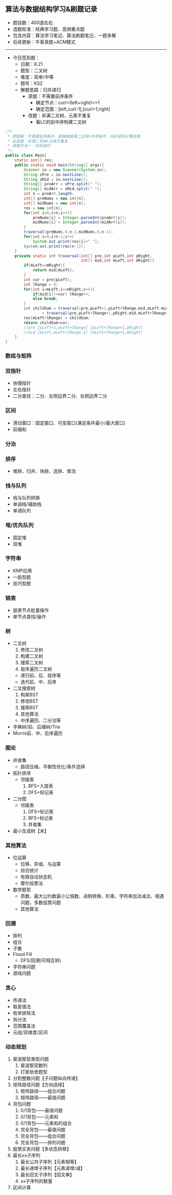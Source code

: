 ## 算法与数据结构学习&刷题记录
- 题目数：400道左右
- 选题标准：经典学习题、高频重点题
- 包含内容：算法学习笔记、算法刷题笔记、一题多解
- 后续更新：牛客真题+ACM模式
    
---
- 今日签到题：
    - 日期：8.21
    - 题型：二叉树
    - 难度：简单/中等
    - 题号：KS2
    - 解题思路：归并递归
        - 原题：不需要前序条件
            - 确定节点：curI=(left+right)>>1
            - 确定范围：[left,curI-1],[curI+1,right]
        - 改题：非满二叉树，元素不重复
            - 看LC的前中序构建二叉树
    
```java
/**
 * 原题解：不需要前序条件，直接根据满二叉树+中序条件，归并递归计算结果
 * 此改题：非满二叉树+元素不重复
 * 改题方法一：归并递归
 */
public class Main{
    static int[] res;
    public static void main(String[] args){
        Scanner in = new Scanner(System.in);
        String sPre = in.nextLine();
        String sMid = in.nextLine();
        String[] preArr = sPre.split(" ");
        String[] midArr = sMid.split(" ");
        int n = preArr.length;
        int[] preNums = new int[n];
        int[] midNums = new int[n];
        res = new int[n];
        for(int i=0;i<n;i++){
            preNums[i] = Integer.parseInt(preArr[i]);
            midNums[i] = Integer.parseInt(midArr[i]);
        }
        traversal(preNums,0,n-1,midNums,0,n-1);
        for(int i=0;i<n-1;i++)
            System.out.print(res[i]+" ");
        System.out.print(res[n-1]);
    }
    private static int traversal(int[] pre,int pLeft,int pRight,
                                 int[] mid,int mLeft,int mRight){
        if(mLeft==mRight){
            return mid[mLeft];
        }
        int cur = pre[pLeft];
        int lRange = 0;
        for(int i=mLeft;i<=mRight;i++){
            if(mid[i]!=cur) lRange++;
            else break;
        }
        int childSum = traversal(pre,pLeft+1,pLeft+lRange,mid,mLeft,mLeft+lRange-1)
                + traversal(pre,pLeft+lRange+1,pRight,mid,mLeft+lRange+1,mRight);
        res[mLeft+lRange] = childSum;
        return childSum+cur;
        //pre [pLeft+1,pLeft+lRange] [pLeft+lRange+1,pRight]
        //mid [mLeft,mLeft+lRange-1] [mLeft+lRange+1,mRight]
    }
}
```

### 数组与矩阵
### 双指针
- 快慢指针
- 左右指针
- 二分查找：二分、左侧边界二分、右侧边界二分

### 区间
- 滑动窗口：固定窗口、可变窗口(满足条件最小/最大窗口)
- 前缀和

### 分治
### 排序
- 堆排、归并、快排、选排、冒泡

### 栈与队列

- 栈与队列转换
- 单调栈/辅助栈
- 单调队列

### 堆/优先队列

- 固定堆
- 双堆

### 字符串

- KMP应用
- 一般型题
- 技巧型题

### 链表

- 链表节点批量操作
- 单节点查找/操作

### 树

- 二叉树
  1. 修改二叉树
  2. 构建二叉树
  3. 搜索二叉树
  4. 层序遍历二叉树
  - 递归前、后、层序等
  - 迭代前、中、后序
- 二叉搜索树
  1. 构架BST
  2. 修改BST
  3. 搜索BST
  4. 其他算法
    - 中序遍历、二分法等
- 字典树/前、后缀树/Trie
- Morris前、中、后序遍历

### 图论

- 并查集
    - 路径压缩、平衡性优化/条件选择
- 拓扑排序
    - 邻接表
        1. BFS+入度表
        2. DFS+标记表
- 二分图
    - 邻接表
        1. DFS+标记表
        2. BFS+标记表
        3. 并查集
- 最小生成树【未】

### 其他算法

- 位运算
    - 位移、异或、与运算
    - 综合统计
    - 有限自动状态机
    - 摩尔投票法
- 数学题型
    - 质数、最大公约数最小公倍数、进制转换、阶乘、字符串加法减法、相遇问题、多数投票问题
    - 其他算法

### 回溯

- 排列
- 组合
- 子集
- Flood Fill
    - DFS/回溯(可相互转)
- 字符串问题
- 游戏问题

### 贪心

- 传递法
- 取差值法
- 枚举排除法
- 拆分法
- 范围覆盖法
- 元组/双维度/区间

### 动态规划

1. 斐波那契类型问题
    1. 斐波那契数列
    2. 打家劫舍题型
2. 分割整数问题【子问题纵向传递】
3. 矩阵路径问题【方向选择】
    1. 矩阵路径——组合问题
    2. 矩阵路径——最值问题
4. 背包问题
    1. 0/1背包——最值问题
    2. 0/1背包——元素和
    3. 0/1背包——元素和的组合
    4. 完全背包——最值问题
    5. 完全背包——组合问题
    6. 完全背包——排列问题
5. 股票买卖问题【多状态转移】
6. 最长xx子序列
    1. 最长公共子序列【元素相等】
    2. 最长递增子序列【元素递增/减】
    3. 最长回文子序列【回文串】
    4. xx子序列的数量
7. 区间计算
